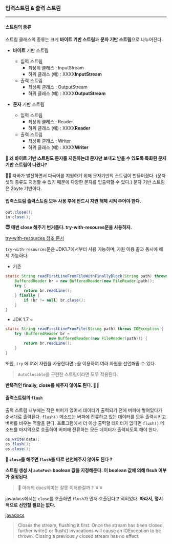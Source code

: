 ### 입력스트림 & 출력 스트림

---

#### 스트림의 종류

스트림 클래스의 종류는 크게 **바이트 기반 스트림**과 **문자 기반 스트림**으로 나누어진다.

- **바이트** 기반 스트림
  - 입력 스트림
    - 최상위 클래스 : InputStream
    - 하위 클래스 (예) : XXXX**InputStream**
  - 출력 스트림
    - 최상위 클래스 : OutputStream
    - 하위 클래스 (예) : XXXX**OutputStream**

- **문자** 기반 스트림
  - 입력 스트림
    - 최상위 클래스 : Reader
    - 하위 클래스 (예) : XXXX**Reader**
  - 출력 스트림
    - 최상위 클래스 : Writer
    - 하위 클래스 (예) : XXXX**Writer**
    
**🤔 왜 바이트 기반 스트림도 문자를 지원하는데 문자만 보내고 받을 수 있도록 특화된 문자기반 스트림이 나왔나?**

💁‍♀ 자바가 발전하면서 다국어를 지원하기 위해 문자기반의 스트림이 만들어졌다.
(문자셋의 종류도 지정할 수 있기 때문에 다양한 문자를 입출력할 수 있다.)
문자 기반 스트림은 2byte 기반이다.


#### 입력스트림 출력스트림 모두 사용 후에 **반드시** 자원 해제 시켜 주어야 한다.

```java
out.close();
in.close();
```

**😇 매번 close 해주기 번거롭다. try-with-resoures문을 사용하자.**

[try-with-resources 참조 문서](https://docs.oracle.com/javase/tutorial/essential/exceptions/tryResourceClose.html)

`try-with-resources`문은 JDK1.7에서부터 사용 가능하며, 자원 이용 끝과 동시에 해제 가능하다.

- 기존
```java
static String readFirstLineFromFileWithFinallyBlock(String path) throws IOException {
    BufferedReader br = new BufferedReader(new FileReader(path));
    try {
        return br.readLine();
    } finally {
        if (br != null) br.close();
    }
}
```

- JDK 1.7 ~
```java
static String readFirstLineFromFile(String path) throws IOException {
    try (BufferedReader br =
                   new BufferedReader(new FileReader(path))) {
        return br.readLine();
    }
}
```

또한, `try` 에 여러 자원을 사용한다면 `;`을 이용하여 여러 자원을 선언해줄 수 있다.

> `AutoClosable`을 구현한 스트림이라면 모두 적용된다.

**반복적인 finally, close를 해주지 않아도 된다. 👍🏻**


#### 출력스트림의 `flush`

출력 스트림 내부에는 작은 버퍼가 있어서 데이터가 출력되기 전에 버퍼에 쌓여있다가 순서대로 출력된다.
`flush()` 메소드는 버퍼에 잔류하고 있는 데이터를 모두 출력시키고 버퍼를 비우는 역할을 한다.
프로그램에서 더 이상 출력할 데이터가 없다면 `flush()` 메소드를 마지막으로 호출하여 버퍼에 잔류하는 모든 데이터가 출력되도록 해야 한다.

```java
os.write(data);
os.flush();
os.close();
```

**🤔 `close`를 해주면 `flush`를 따로 선언해주지 않아도 된다 ?**

**스트림 생성 시 `autoFush` boolean 값을 지정해준다. 이 boolean 값에 의해 flsuh 여부가 결정된다.**

> 🤔 아래의 docs의미는 잘못 이해한걸까 ? ㅎㅎ

javadocs에서는 `close`를 호출하면 `flush`가 먼저 호출된다고 적혀있다.
**따라서, 명시적으로 선언할 필요는 없다.**

[javadocs](https://docs.oracle.com/javase/8/docs/api/java/io/Writer.html#close--)

> Closes the stream, flushing it first. Once the stream has been closed, further write() or flush() invocations will cause an IOException to be thrown. Closing a previously closed stream has no effect.

